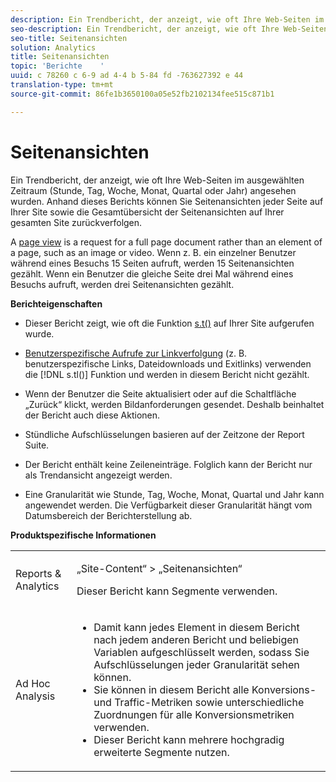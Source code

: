 ```yaml
---
description: Ein Trendbericht, der anzeigt, wie oft Ihre Web-Seiten im ausgewählten Zeitraum (Stunde, Tag, Woche, Monat, Quartal oder Jahr) angesehen wurden. Anhand dieses Berichts können Sie Seitenansichten jeder Seite auf Ihrer Site sowie die Gesamtübersicht der Seitenansichten auf Ihrer gesamten Site zurückverfolgen.
seo-description: Ein Trendbericht, der anzeigt, wie oft Ihre Web-Seiten im ausgewählten Zeitraum (Stunde, Tag, Woche, Monat, Quartal oder Jahr) angesehen wurden. Anhand dieses Berichts können Sie Seitenansichten jeder Seite auf Ihrer Site sowie die Gesamtübersicht der Seitenansichten auf Ihrer gesamten Site zurückverfolgen.
seo-title: Seitenansichten
solution: Analytics
title: Seitenansichten
topic: 'Berichte    '
uuid: c 78260 c 6-9 ad 4-4 b 5-84 fd -763627392 e 44
translation-type: tm+mt
source-git-commit: 86fe1b3650100a05e52fb2102134fee515c871b1

---
```



# Seitenansichten

Ein Trendbericht, der anzeigt, wie oft Ihre Web-Seiten im ausgewählten Zeitraum (Stunde, Tag, Woche, Monat, Quartal oder Jahr) angesehen wurden. Anhand dieses Berichts können Sie Seitenansichten jeder Seite auf Ihrer Site sowie die Gesamtübersicht der Seitenansichten auf Ihrer gesamten Site zurückverfolgen.

A [page view](../../../components/c-variables/c-metrics/metrics-page-view.md#concept_ABB4C6725E844B13970D6BD625654F26) is a request for a full page document rather than an element of a page, such as an image or video. Wenn z. B. ein einzelner Benutzer während eines Besuchs 15 Seiten aufruft, werden 15 Seitenansichten gezählt. Wenn ein Benutzer die gleiche Seite drei Mal während eines Besuchs aufruft, werden drei Seitenansichten gezählt.

**Berichteigenschaften**

* Dieser Bericht zeigt, wie oft die Funktion [s.t()](https://marketing.adobe.com/resources/help/en_US/sc/implement/index.html?f=c_the_s.t()function) auf Ihrer Site aufgerufen wurde.
* [Benutzerspezifische Aufrufe zur Linkverfolgung](https://marketing.adobe.com/resources/help/en_US/sc/implement/index.html?f=c_linktracking) (z. B. benutzerspezifische Links, Dateidownloads und Exitlinks) verwenden die [!DNL s.tl()] Funktion und werden in diesem Bericht nicht gezählt.

* Wenn der Benutzer die Seite aktualisiert oder auf die Schaltfläche „Zurück“ klickt, werden Bildanforderungen gesendet. Deshalb beinhaltet der Bericht auch diese Aktionen.
* Stündliche Aufschlüsselungen basieren auf der Zeitzone der Report Suite.
* Der Bericht enthält keine Zeileneinträge. Folglich kann der Bericht nur als Trendansicht angezeigt werden.
* Eine Granularität wie Stunde, Tag, Woche, Monat, Quartal und Jahr kann angewendet werden. Die Verfügbarkeit dieser Granularität hängt vom Datumsbereich der Berichterstellung ab.

**Produktspezifische Informationen**

<table id="table_61F964F47D1D43508B271999F495F7F9"> 
 <tbody> 
  <tr> 
   <td colname="col1"> <p> Reports &amp; Analytics </p> </td> 
   <td colname="col2"> <p> <span class="uicontrol">„Site-Content“</span> &gt; <span class="uicontrol">„Seitenansichten“</span> </p> <p>Dieser Bericht kann Segmente verwenden. </p> </td> 
  </tr> 
  <tr> 
   <td colname="col1"> <p> Ad Hoc Analysis </p> </td> 
   <td colname="col2"> 
    <ul id="ul_DB66B8F9F6BF473A83EC7668F59776D0"> 
     <li id="li_D1CB486058F040859560D5BFDF3972EE"> Damit kann jedes Element in diesem Bericht nach jedem anderen Bericht und beliebigen Variablen aufgeschlüsselt werden, sodass Sie Aufschlüsselungen jeder Granularität sehen können. </li> 
     <li id="li_BAADA9ADDD6F47B08D129FD30CD8EF2E">Sie können in diesem Bericht alle Konversions- und Traffic-Metriken sowie unterschiedliche Zuordnungen für alle Konversionsmetriken verwenden. </li> 
     <li id="li_3696CA6E0BD54305B3609CCC80F851BA">Dieser Bericht kann mehrere hochgradig erweiterte Segmente nutzen. </li> 
    </ul> </td> 
  </tr> 
 </tbody> 
</table>

